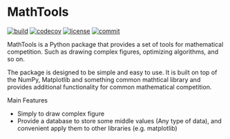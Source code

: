 # MathTools

[![build](https://github.com/MuliMuri/mathtools/workflows/Python%20package%20build/badge.svg)](https://github.com/MuliMuri/mathtools/actions?query=workflow%3Abuild) [![codecov](https://codecov.io/gh/MuliMuri/mathtools/graph/badge.svg?token=HW1PY5ZVZN)](https://codecov.io/gh/MuliMuri/mathtools) [![license](https://img.shields.io/github/license/MuliMuri/mathtools)](https://github.com/MuliMuri/mathtools/blob/master/LICENSE)  [![commit](https://img.shields.io/github/last-commit/MuliMuri/mathtools)](https://github.com/MuliMuri/mathtools/commits/master)


MathTools is a Python package that provides a set of tools for mathematical competition. Such as drawing complex figures, optimizing algorithms, and so on.

The package is designed to be simple and easy to use. It is built on top of the NumPy, Matplotlib and something common mathtical library and provides additional functionality for common mathematical competition.

Main Features

- Simply to draw complex figure
- Provide a database to store some middle values (Any type of data), and convenient apply them to other libraries (e.g. matplotlib)
